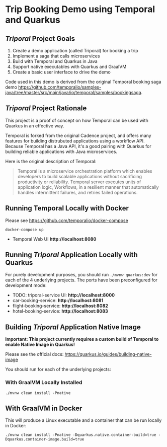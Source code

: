 # Trip Booking Demo using Temporal and Quarkus

## *Triporal* Project Goals

1. Create a demo application (called Triporal) for booking a trip 
1. Implement a saga that calls microservices 
1. Build with Temporal and Quarkus in Java
1. Support native executables with Quarkus and GraalVM
1. Create a basic user interface to drive the demo

Code used in this demo is derived from the original Temporal booking saga demo https://github.com/temporalio/samples-java/tree/master/src/main/java/io/temporal/samples/bookingsaga.


## *Triporal* Project Rationale

This project is a proof of concept on how Temporal can be used with Quarkus in an effective way.

Temporal is forked from the original Cadence project, and offers many features for building distrubuted applications using a workflow API. Because Temporal has a Java API, it's a good pairing with Quarkus for building reliable applications with Java microservices.

Here is the original description of Temporal:

> Temporal is a microservice orchestration platform which enables developers to build scalable applications without sacrificing productivity or reliability. Temporal server executes units of application logic, Workflows, in a resilient manner that automatically handles intermittent failures, and retries failed operations.

## Running Temporal Locally with Docker

Please see https://github.com/temporalio/docker-compose

```
docker-compose up
```

* Temporal Web UI **http://localhost:8080**

## Running *Triporal* Application Locally with Quarkus

For purely development purposes, you should run `./mvnw quarkus:dev` for each of the 4 underlying projects. The ports have been preconfigured for development mode:

* TODO: triporal-service UI: **http://localhost:8000**
* car-booking-service: **http://localhost:8081**
* flight-booking-service: **http://localhost:8082**
* hotel-booking-service: **http://localhost:8083**

## Building *Triporal* Application Native Image

**Important: This project currently requires a custom build of Temporal to enable Native Image in Quarkus!**

Please see the official docs: https://quarkus.io/guides/building-native-image

You should run for each of the underlying projects:

### With GraalVM Locally Installed
```
./mvnw clean install -Pnative
```

## With GraalVM in Docker

This will produce a Linux executable and a container that can be run locally in Docker:
```
./mvnw clean install -Pnative -Dquarkus.native.container-build=true -Dquarkus.container-image.build=true
```
